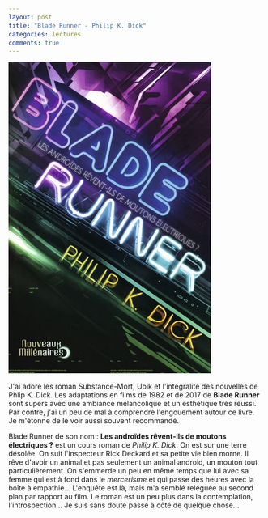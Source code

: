 ```yaml
---
layout: post
title: "Blade Runner - Philip K. Dick"
categories: lectures
comments: true
---
```


![](https://github.com/homeostasie/bouquins/raw/master/_pics/lv/dick_philip-kindred/blade-runner.jpg)

J'ai adoré les roman Substance-Mort, Ubik et l'intégralité des nouvelles de Phlip K. Dick. Les adaptations en films de 1982 et de 2017 de **Blade Runner** sont supers avec une ambiance mélancolique et un esthétique très réussi. Par contre, j'ai un peu de mal à comprendre l'engouement autour ce livre. Je m'étonne de le voir aussi souvent recommandé. 

Blade Runner de son nom : **Les androïdes rêvent-ils de moutons électriques ?** est un cours roman de *Philip K. Dick*. On est sur une terre désolée. On suit l'inspecteur Rick Deckard et sa petite vie bien morne. Il rêve d'avoir un animal et pas seulement un animal android, un mouton tout particulièrement. On s'emmerde un peu en même temps que lui avec sa femme qui est à fond dans le *mercerisme* et qui passe des heures avec la boîte à empathie... L'enquête est là, mais m'a semblé reléguée au second plan par rapport au film. Le roman est un peu plus dans la contemplation, l'introspection... Je suis sans doute passé à côté de quelque chose...

